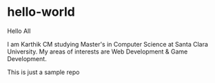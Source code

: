 # hello-world

Hello All

I am Karthik CM studying Master's in Computer Science at Santa Clara University.
My areas of interests are Web Development & Game Development.

This is just a sample repo
